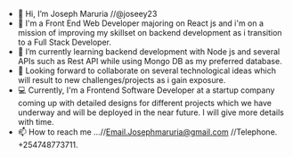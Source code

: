 - 👋 Hi, I’m Joseph Maruria //@joseey23
- 👀 I'm a Front End Web Developer majoring on React js and i'm on a mission of improving my skillset on backend development as i transition to a Full Stack Developer.
- 🌱 I’m currently learning backend development with Node js and several APIs such as Rest API while using Mongo DB as my preferred database.
- 💞️ Looking forward to collaborate on several technological ideas which will result to new challenges/projects as i gain exposure.
- 💻 Currently, I'm a Frontend Software Developer at a startup company coming up with detailed designs for different projects which we have underway and will be deployed in the near future. I will give more details with time.
- 📫 How to reach me ...//Email.Josephmaruria@gmail.com //Telephone. +254748773711.


